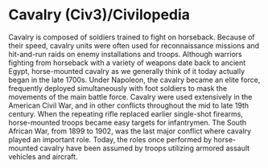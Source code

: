 # Cavalry (Civ3)/Civilopedia

Cavalry is composed of soldiers trained to fight on horseback. Because of their speed, cavalry units were often 
used for reconnaissance missions and hit-and-run raids on enemy installations and troops. Although warriors 
fighting from horseback with a variety of weapons date back to ancient Egypt, horse-mounted cavalry as we 
generally think of it today actually began in the late 1700s. Under Napoleon, the cavalry became an elite 
force, frequently deployed simultaneously with foot soldiers to mask the movements of the main battle force. 
Cavalry were used extensively in the American Civil War, and in other conflicts throughout the mid to late 
19th century. When the repeating rifle replaced earlier single-shot firearms, horse-mounted troops became 
easy targets for infantrymen. The South African War, from 1899 to 1902, was the last major conflict where 
cavalry played an important role. Today, the roles once performed by horse-mounted cavalry have been assumed by 
troops utilizing armored assault vehicles and aircraft.